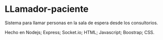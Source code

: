# LLamador-paciente

Sistema para llamar personas en la sala de espera desde los consultorios.

Hecho en Nodejs; Express; Socket.io; HTML; Javascript; Boostrap; CSS.
